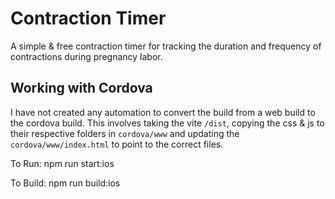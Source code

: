# Contraction Timer
A simple &amp; free contraction timer for tracking the duration and frequency of contractions during pregnancy labor.


## Working with Cordova
I have not created any automation to convert the build from a web build to the cordova build.
This involves taking the vite `/dist`, copying the css & js to their respective folders in `cordova/www`
and updating the `cordova/www/index.html` to point to the correct files.

To Run:
npm run start:ios

To Build:
npm run build:ios